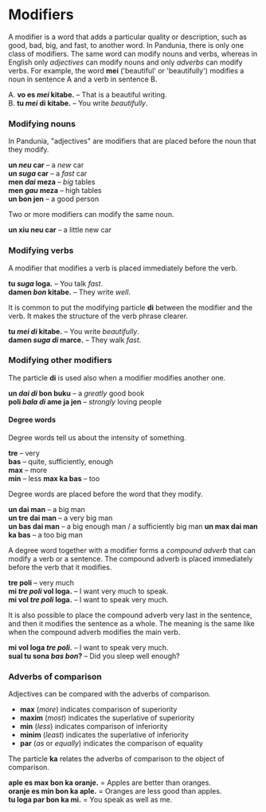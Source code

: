 # Modifiers

A modifier is a word that adds a particular quality or description,
such as good, bad, big, and fast, to another word.
In Pandunia, there is only one class of modifiers.
The same word can modify nouns and verbs,
whereas in English only _adjectives_ can modify nouns
and only _adverbs_ can modify verbs.
For example, the word
**mei**
('beautiful' or 'beautifully')
modifies a noun in sentence A
and a verb in sentence B.

A. **vo es _mei_ kitabe.**
– That is a beautiful writing.  
B. **tu _mei_ di kitabe.**
– You write _beautifully_.


### Modifying nouns

In Pandunia, "adjectives" are modifiers that are placed before the noun that they modify.

**un _neu_ car**
– a _new_ car  
**un _suga_ car**
– a _fast_ car  
**men _dai_ meza**
– _big_ tables  
**men _gau_ meza**
– high tables  
**un bon jen**
– a good person

Two or more modifiers can modify the same noun.

**un xiu neu car**
– a little new car


### Modifying verbs

A modifier that modifies a verb
is placed immediately before the verb.

**tu _suga_ loga.**
– You talk _fast_.  
**damen _bon_ kitabe.**
– They write _well_.

It is common to put the modifying particle
**di**
between the modifier and the verb.
It makes the structure of the verb phrase clearer.

**tu _mei di_ kitabe.**
– You write _beautifully_.  
**damen _suga di_ marce.**
– They walk _fast_.


### Modifying other modifiers

The particle
**di**
is used also when a modifier modifies another one.

**un _dai di_ bon buku**
– a _greatly_ good book  
**poli _bala di_ ame ja jen**
– _strongly_ loving people


#### Degree words

Degree words tell us about the intensity of something.

**tre**
– very  
**bas**
– quite, sufficiently, enough  
**max**
– more  
**min**
– less
**max ka bas**
– too  

Degree words are placed before the word that they modify.

**un dai man**
– a big man  
**un tre dai man**
– a very big man  
**un bas dai man**
– a big enough man / a sufficiently big man
**un max dai man ka bas**
– a too big man  

A degree word together with a modifier forms a _compound adverb_
that can modify a verb or a sentence.
The compound adverb is placed immediately before the verb that it modifies.

**tre poli**
– very much  
**mi _tre poli_ vol loga.**
– I want very much to speak.  
**mi vol _tre poli_ loga.**
– I want to speak very much.

It is also possible to place the compound adverb very last in the sentence,
and then it modifies the sentence as a whole.
The meaning is the same like when the compound adverb modifies the main verb.

**mi vol loga _tre poli_.**
– I want to speak very much.  
**sual tu sona _bas bon_?**
– Did you sleep well enough?


### Adverbs of comparison

Adjectives can be compared with the adverbs of comparison.

- **max**
  (_more_) indicates comparison of superiority
- **maxim**
  (_most_) indicates the superlative of superiority
- **min**
  (_less_) indicates comparison of inferiority
- **minim**
  (_least_) indicates the superlative of inferiority
- **par**
  (_as_ or _equally_) indicates the comparison of equality

The particle
**ka**
relates the adverbs of comparison to the object of comparison.

**aple es max bon ka oranje.**
= Apples are better than oranges.  
**oranje es min bon ka aple.**
= Oranges are less good than apples.  
**tu loga par bon ka mi.**
= You speak as well as me.

